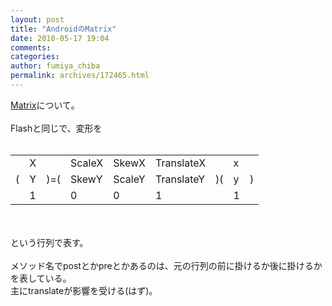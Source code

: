 ```yaml
---
layout: post
title: "AndroidのMatrix"
date: 2010-05-17 19:04
comments: 
categories: 
author: fumiya_chiba
permalink: archives/172465.html
---
```


<a href="http://developer.android.com/intl/ja/reference/android/graphics/Matrix.html" target="_blank" title="Matrix">Matrix</a>について。<br>
<br>
Flashと同じで、変形を<br>
<br>
<table border="0" cellpadding="1" cellspacing="5"><tbody></tbody><tbody><tr><td></td><td>X</td><td></td><td>ScaleX</td><td>SkewX</td><td>TranslateX</td><td></td><td>x</td><td></td></tr><tr><td>(</td><td>Y</td><td>)=(</td><td>SkewY</td><td>ScaleY</td><td>TranslateY</td><td>)(</td><td>y</td><td>)</td></tr><tr><td></td><td>1</td><td></td><td>0</td><td>0</td><td>1</td><td></td><td>1</td><td></td></tr></tbody></table><br>
<br>
という行列で表す。<br>
<br>
メソッド名でpostとかpreとかあるのは、元の行列の前に掛けるか後に掛けるかを表している。<br>
主にtranslateが影響を受ける(はず)。<br>


